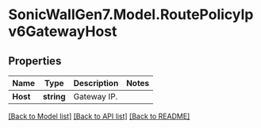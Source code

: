 # SonicWallGen7.Model.RoutePolicyIpv6GatewayHost

## Properties

Name | Type | Description | Notes
------------ | ------------- | ------------- | -------------
**Host** | **string** | Gateway IP. | 

[[Back to Model list]](../README.md#documentation-for-models) [[Back to API list]](../README.md#documentation-for-api-endpoints) [[Back to README]](../README.md)

